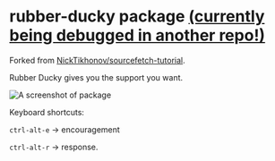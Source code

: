 # rubber-ducky package [(currently being debugged in another repo!)](https://github.com/kmjch/rubber-ducky3)

Forked from [NickTikhonov/sourcefetch-tutorial](https://github.com/NickTikhonov/sourcefetch-tutorial).

Rubber Ducky gives you the support you want.

![A screenshot of package](https://github.com/kmjch/rubber-ducky/blob/master/static/readme.gif?raw=true)

Keyboard shortcuts:

`ctrl-alt-e` -> encouragement

`ctrl-alt-r` -> response.

